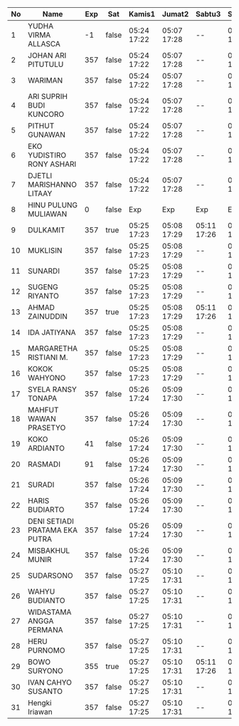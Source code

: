 | No | Name | Exp | Sat | Kamis1 | Jumat2 | Sabtu3 | Senin5 | Selasa6 | Rabu7 | Kamis8 | Jumat9 | Sabtu10 | Senin12 |
|-----|-----|-----|-----|-----|-----|-----|-----|-----|-----|-----|-----|-----|-----|
| 1 | YUDHA VIRMA ALLASCA | -1 | false | 05:24 17:22 | 05:07 17:28 | -- | 05:17 17:01 | 05:07 17:13 | 05:05 17:22 | 05:22 17:18 | 05:23 17:29 | -- | 05:15 - |
| 2 | JOHAN ARI PITUTULU | 357 | false | 05:24 17:22 | 05:07 17:28 | -- | 05:17 17:01 | 05:07 17:13 | 05:05 17:22 | 05:22 17:18 | 05:23 17:29 | -- | 05:15 - |
| 3 | WARIMAN | 357 | false | 05:24 17:22 | 05:07 17:28 | -- | 05:17 17:01 | 05:07 17:13 | 05:05 17:22 | 05:22 17:18 | 05:23 17:29 | -- | 05:15 - |
| 4 | ARI SUPRIH BUDI KUNCORO | 357 | false | 05:24 17:22 | 05:07 17:28 | -- | 05:17 17:01 | 05:07 17:13 | 05:05 17:22 | 05:22 17:18 | 05:23 17:29 | -- | 05:15 - |
| 5 | PITHUT GUNAWAN | 357 | false | 05:24 17:22 | 05:07 17:28 | -- | 05:17 17:01 | 05:07 17:13 | 05:05 17:22 | 05:22 17:18 | 05:23 17:29 | -- | 05:15 - |
| 6 | EKO YUDISTIRO RONY ASHARI | 357 | false | 05:24 17:22 | 05:07 17:28 | -- | 05:17 17:01 | 05:07 17:13 | 05:05 17:22 | 05:22 17:18 | 05:23 17:29 | -- | 05:15 - |
| 7 | DJETLI MARISHANNO LITAAY | 357 | false | 05:24 17:22 | 05:07 17:28 | -- | 05:17 17:01 | 05:07 17:14 | 05:05 17:22 | 05:22 17:18 | 05:23 17:29 | -- | 05:15 - |
| 8 | HINU PULUNG MULIAWAN | 0 | false | Exp | Exp | Exp | Exp | Exp | Exp | Exp | Exp | Exp | Exp |
| 9 | DULKAMIT | 357 | true | 05:25 17:23 | 05:08 17:29 | 05:11 17:26 | 05:18 17:02 | 05:08 17:14 | 05:06 17:23 | 05:23 17:19 | 05:24 17:30 | 05:26 17:09 | 05:16 - |
| 10 | MUKLISIN | 357 | false | 05:25 17:23 | 05:08 17:29 | -- | 05:18 17:02 | 05:08 17:14 | 05:06 17:23 | 05:23 17:19 | 05:24 17:30 | -- | 05:16 - |
| 11 | SUNARDI | 357 | false | 05:25 17:23 | 05:08 17:29 | -- | 05:18 17:02 | 05:08 17:14 | 05:06 17:23 | 05:23 17:19 | 05:24 17:30 | -- | 05:16 - |
| 12 | SUGENG RIYANTO | 357 | false | 05:25 17:23 | 05:08 17:29 | -- | 05:18 17:02 | 05:08 17:14 | 05:06 17:23 | 05:23 17:19 | 05:24 17:30 | -- | 05:16 - |
| 13 | AHMAD ZAINUDDIN | 357 | true | 05:25 17:23 | 05:08 17:29 | 05:11 17:26 | 05:18 17:02 | 05:08 17:14 | 05:06 17:23 | 05:23 17:19 | 05:24 17:30 | 05:26 17:09 | 05:16 - |
| 14 | IDA JATIYANA | 357 | false | 05:25 17:23 | 05:08 17:29 | -- | 05:18 17:02 | 05:08 17:14 | 05:06 17:23 | 05:23 17:19 | 05:24 17:30 | -- | 05:16 - |
| 15 | MARGARETHA RISTIANI M. | 357 | false | 05:25 17:23 | 05:08 17:29 | -- | 05:18 17:02 | 05:08 17:15 | 05:06 17:23 | 05:23 17:19 | 05:24 17:30 | -- | 05:16 - |
| 16 | KOKOK WAHYONO | 357 | false | 05:25 17:23 | 05:08 17:29 | -- | 05:18 17:02 | 05:08 17:15 | 05:06 17:24 | 05:23 17:19 | 05:24 17:30 | -- | 05:16 - |
| 17 | SYELA RANSY TONAPA | 357 | false | 05:26 17:24 | 05:09 17:30 | -- | 05:19 17:03 | 05:09 17:15 | 05:07 17:24 | 05:24 17:20 | 05:25 17:31 | -- | 05:17 - |
| 18 | MAHFUT WAWAN PRASETYO | 357 | false | 05:26 17:24 | 05:09 17:30 | -- | 05:19 17:03 | 05:09 17:15 | 05:07 17:24 | 05:24 17:20 | 05:25 17:31 | -- | 05:17 - |
| 19 | KOKO ARDIANTO | 41 | false | 05:26 17:24 | 05:09 17:30 | -- | 05:19 17:03 | 05:09 17:15 | 05:07 17:24 | 05:24 17:20 | 05:25 17:31 | -- | 05:17 - |
| 20 | RASMADI | 91 | false | 05:26 17:24 | 05:09 17:30 | -- | 05:19 17:03 | 05:09 17:15 | 05:07 17:24 | 05:24 17:20 | 05:25 17:31 | -- | 05:17 - |
| 21 | SURADI | 357 | false | 05:26 17:24 | 05:09 17:30 | -- | 05:19 17:03 | 05:09 17:15 | 05:07 17:24 | 05:24 17:20 | 05:25 17:31 | -- | 05:17 - |
| 22 | HARIS BUDIARTO | 357 | false | 05:26 17:24 | 05:09 17:30 | -- | 05:19 17:03 | 05:09 17:15 | 05:07 17:24 | 05:24 17:20 | 05:25 17:31 | -- | 05:17 - |
| 23 | DENI SETIADI PRATAMA EKA PUTRA | 357 | false | 05:26 17:24 | 05:09 17:30 | -- | 05:19 17:03 | 05:09 17:16 | 05:07 17:24 | 05:24 17:20 | 05:25 17:31 | -- | 05:17 - |
| 24 | MISBAKHUL MUNIR | 357 | false | 05:26 17:24 | 05:09 17:30 | -- | 05:19 17:03 | 05:09 17:16 | 05:08 17:25 | 05:24 17:21 | 05:25 17:31 | -- | 05:17 - |
| 25 | SUDARSONO | 357 | false | 05:27 17:25 | 05:10 17:31 | -- | 05:20 17:04 | 05:10 17:16 | 05:08 17:25 | 05:25 17:21 | 05:26 17:32 | -- | 05:18 - |
| 26 | WAHYU BUDIANTO | 357 | false | 05:27 17:25 | 05:10 17:31 | -- | 05:20 17:04 | 05:10 17:16 | 05:08 17:25 | 05:25 17:21 | 05:26 17:32 | -- | 05:18 - |
| 27 | WIDASTAMA ANGGA PERMANA | 357 | false | 05:27 17:25 | 05:10 17:31 | -- | 05:20 17:04 | 05:10 17:16 | 05:08 17:25 | 05:25 17:21 | 05:26 17:32 | -- | 05:18 - |
| 28 | HERU PURNOMO | 357 | false | 05:27 17:25 | 05:10 17:31 | -- | 05:20 17:04 | 05:10 17:16 | 05:08 17:25 | 05:25 17:21 | 05:26 17:32 | -- | 05:18 - |
| 29 | BOWO SURYONO | 355 | true | 05:27 17:25 | 05:10 17:31 | 05:11 17:26 | 05:20 17:04 | 05:10 17:16 | 05:08 17:25 | 05:25 17:21 | 05:26 17:32 | 05:26 17:09 | 05:18 - |
| 30 | IVAN CAHYO SUSANTO | 357 | false | 05:27 17:25 | 05:10 17:31 | -- | 05:20 17:04 | 05:10 17:17 | 05:08 17:25 | 05:25 17:21 | 05:26 17:32 | -- | 05:18 - |
| 31 | Hengki Iriawan | 357 | false | 05:27 17:25 | 05:10 17:31 | -- | 05:20 17:04 | 05:10 17:17 | 05:09 17:25 | 05:25 17:21 | 05:26 17:32 | -- | 05:18 - |

